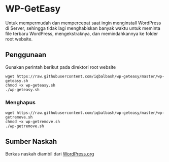 # WP-GetEasy
Untuk mempermudah dan mempercepat saat ingin menginstall WordPress di Server, sehingga tidak lagi menghabiskan banyak waktu untuk meminta file terbaru WordPress, mengekstraknya, dan memindahkannya ke folder root website.

## Penggunaan
Gunakan perintah berikut pada direktori root website
```
wget https://raw.githubusercontent.com/iqbalbash/wp-geteasy/master/wp-geteasy.sh
chmod +x wp-geteasy.sh
./wp-geteasy.sh
```
### Menghapus
```
wget https://raw.githubusercontent.com/iqbalbash/wp-geteasy/master/wp-getremove.sh
chmod +x wp-getremove.sh
./wp-getremove.sh
```

## Sumber Naskah
Berkas naskah diambil dari [WordPress.org](https://wordpress.org/latest.zip)